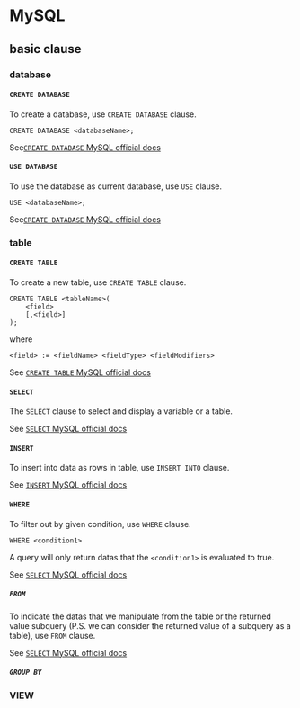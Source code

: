 # MySQL
## basic clause
### database
#### `CREATE DATABASE`
To create a database, use `CREATE DATABASE` clause.

```
CREATE DATABASE <databaseName>;
```

See[`CREATE DATABASE` MySQL official docs](https://dev.mysql.com/doc/refman/8.4/en/creating-database.html)

#### `USE DATABASE`
To use the database as current database, use `USE` clause.

```
USE <databaseName>;
```

See[`CREATE DATABASE` MySQL official docs](https://dev.mysql.com/doc/refman/8.4/en/creating-database.html)

### table
#### `CREATE TABLE`
To create a new table, use `CREATE TABLE` clause.

```
CREATE TABLE <tableName>(
    <field>
    [,<field>]
);
```

where

```
<field> := <fieldName> <fieldType> <fieldModifiers>
```

See [`CREATE TABLE` MySQL official docs](https://dev.mysql.com/doc/refman/8.4/en/create-table.html)

#### `SELECT`
The `SELECT` clause to select and display a variable or a table.

See [`SELECT` MySQL official docs](https://dev.mysql.com/doc/refman/8.0/en/select.html)

#### `INSERT`
To insert into data as rows in table, use `INSERT INTO` clause.

See [`INSERT` MySQL official docs](https://dev.mysql.com/doc/refman/8.0/en/insert.html)

#### `WHERE`
To filter out by given condition, use `WHERE` clause.

```
WHERE <condition1>
```

A query will only return datas that the `<condition1>` is evaluated to true.

See [`SELECT` MySQL official docs](https://dev.mysql.com/doc/refman/8.0/en/select.html)

##### `FROM`
To indicate the datas that we manipulate from the table or the returned value subquery (P.S. we can consider the returned value of a subquery as a table), use `FROM` clause.

See [`SELECT` MySQL official docs](https://dev.mysql.com/doc/refman/8.0/en/select.html)

##### `GROUP BY`

### VIEW

